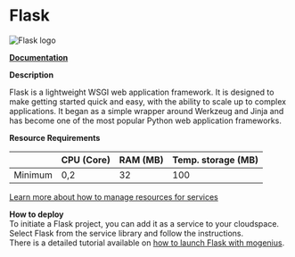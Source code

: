 ﻿# Flask

![Flask logo](https://api.mogenius.com/file/id/e9dbe5e3-ee43-4682-8da1-250e17f4f509)

**[Documentation](https://flask.palletsprojects.com/)**  

**Description**

Flask is a lightweight WSGI web application framework. It is designed to make getting started quick and easy, with the ability to scale up to complex applications. It began as a simple wrapper around Werkzeug and Jinja and has become one of the most popular Python web application frameworks.

**Resource Requirements**

||CPU (Core)|RAM (MB)  |Temp. storage (MB)|
|--|--|--|--|
| Minimum | 0,2 |32| 100 |

[Learn more about how to manage resources for services](./../../development/resources.md)

**How to deploy**  
To initiate a Flask project, you can add it as a service to your cloudspace. Select Flask from the service library and follow the instructions.  
There is a detailed tutorial available on [how to launch Flask with mogenius](./../../tutorials/how-to-deploy-flask-in-the-cloud.md).


